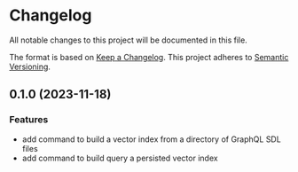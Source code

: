 # Changelog

All notable changes to this project will be documented in this file.

The format is based on [Keep a Changelog](https://keepachangelog.com/en/1.0.0/). This project adheres to [Semantic Versioning](https://semver.org/spec/v2.0.0.html).

## 0.1.0 (2023-11-18)

### Features

- add command to build a vector index from a directory of GraphQL SDL files
- add command to build query a persisted vector index
